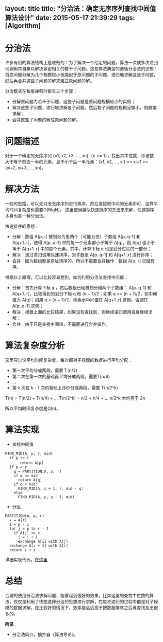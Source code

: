 layout: title
title: "分治法：确定无序序列查找中间值算法设计"
date: 2015-05-17 21:39:29
tags: [Algorithm]
---

# 分治法

许多有用的算法结构上是递归的：为了解决一个给定的问题，算法一次或多次递归地调用其自身以解决紧密相关的若干子问题。这些算法典型的遵循分治法的思想：将原问题分解为几个规模较小但类似于原问题的子问题，递归地求解这些子问题，然后再合并这些子问题的解来建立原问题的解。

<!-- more --> 

分治模式在每层递归时都有三个步骤：
+ 分解原问题为若干子问题，这些子问题是原问题规模较小的实例；
+ 解决这些子问题，递归地求解各子问题。然后若子问题的规模足够小，则直接求解；
+ 合并这些子问题的解成原问题的解。

# 问题描述

对于一个确定的无序序列 {x1, x2, x3, ..., xn}（n >= 1），找出其中位数，即该数大于等于前面一半的元素，且不小于后一半元素：{x1, x2, ..., xi} <= xi+1 <= {xi+2, xi+3, ..., xn}。

# 解决方法

一般的思路，可以先对改无序序列进行排序，然后直接取中间的元素即可，这样平均时间复杂度也需要O(NlgN)。
这里使用类似快速排序的方法来求解，快速排序本身也是一种分治法。

快速排序的思想：
+ 分解：数组 A[p..r] 被划分为里两个（可能为空）子数组 A[p..q-1] 和 A[q+1..r]，使得 A[p..q-1] 中的每一个元素都小于等于 A[q]，而 A[q] 也小于等于 A[q+1..r] 中的每个元素。其中，计算下标 q 也是划分过程的一部分；
+ 解决：通过递归调用快速排序，对子数组 A[p..q-1] 和 A[q+1..r] 进行排序；
+ 合并：因为数组都是原址排序的，所以不需要合并操作：数组 A[p..r] 已经有序。

根据以上原理，可以比较容易想到，如何利用分治法查找中间值：
+ 分解：首先计算下标 q ，然后数组已经被划分维两个子数组： A[p..q-1] 和 A[q+1..r]。比较得到的划分下标 q 和 (n + 1)/2；如果 q == (n + 1)/2，则中间值为 A[q]；如果 q < (n + 1)/2，则表示中间值在 A[q+1..r] 这侧，否则在 A[p..q-1] 这侧；
+ 解决：根据上面的比较结果，如果没有查找到，则继续递归调用自身继续求解；
+ 合并：由于只是查找中间值，不需要进行合并操作。

# 算法复杂度分析

这里只讨论平均时间复杂度，每次都对子规模的数据进行平均分配：

+ 第一次平均分成两段，需要Ｔ(n/2)
+ 第二次在第一次的基础再平均分成两段，需要T(n/4)
+ ...
+ 第 k 次在 k - 1 次的基础上评价分成两段，需要 T(n/2^k)

T(n) = T(n/2) + T(n/4) + ... T(n/2^k) = n/2 + n/4 + ... n/2^k 大约等于 2n

所以平均时间复杂度是O(n)。

# 算法实现

+ 查找中间值

```
FIND_MID(A, p, r, mid)
  if p == r
　　　　return A[p]
  if p < r
    q = PARTITION(A, p, r)
    if q == mid
      return A[q]
    if q < mid:
      FIND_MID(A, q + 1, r, mid - q)
    else
      FIND_MID(A, p, q - 1, mid)
```

+ 分区

```
PARTITION(A, p, r)
  x = A[r]
  i = p - 1
  for j = p to r - 1
    if A[j] <= x
      i = i + 1
      exchange A[i] with A[j]
  exchange A[i + 1] with A[r]
  return i + 1
```

详细实现代码，[在这里](https://github.com/fatelei/acm/blob/master/algorithm/find_mid_num.c)

# 总结

合理的使用分治法求解问题，能够起到很好的效果。比如这里的查找中位数的算法，仅仅是利用了快拍这种分治的思想进行求解，在每次递归的过程中都是对子规模的数据求解，在比较好的情况下，效率是远远高于把数据排序之后再查找高出很多的。


**附录**

+ 分治法简介，摘抄自《算法导论》。
